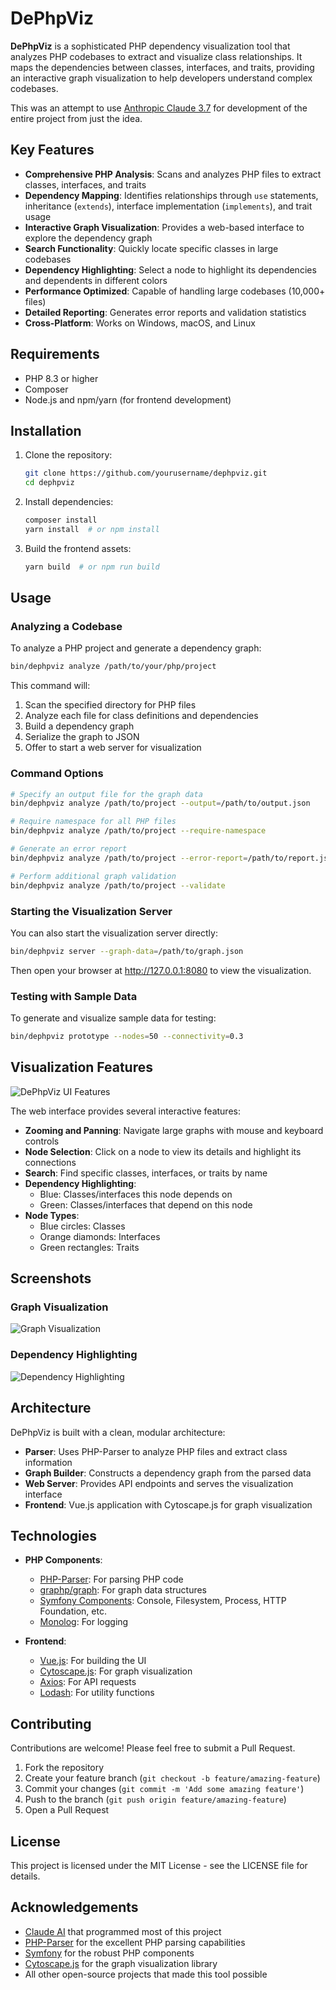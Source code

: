 # DePhpViz

**DePhpViz** is a sophisticated PHP dependency visualization tool that analyzes PHP codebases to extract and visualize class relationships. It maps the dependencies between classes, interfaces, and traits, providing an interactive graph visualization to help developers understand complex codebases.

This was an attempt to use [Anthropic Claude 3.7](http://claude.ai/) for development of the entire project from just the idea.

## Key Features

- **Comprehensive PHP Analysis**: Scans and analyzes PHP files to extract classes, interfaces, and traits
- **Dependency Mapping**: Identifies relationships through `use` statements, inheritance (`extends`), interface implementation (`implements`), and trait usage
- **Interactive Graph Visualization**: Provides a web-based interface to explore the dependency graph
- **Search Functionality**: Quickly locate specific classes in large codebases
- **Dependency Highlighting**: Select a node to highlight its dependencies and dependents in different colors
- **Performance Optimized**: Capable of handling large codebases (10,000+ files)
- **Detailed Reporting**: Generates error reports and validation statistics
- **Cross-Platform**: Works on Windows, macOS, and Linux

## Requirements

- PHP 8.3 or higher
- Composer
- Node.js and npm/yarn (for frontend development)

## Installation

1. Clone the repository:
   ```bash
   git clone https://github.com/yourusername/dephpviz.git
   cd dephpviz
   ```

2. Install dependencies:
   ```bash
   composer install
   yarn install  # or npm install
   ```

3. Build the frontend assets:
   ```bash
   yarn build  # or npm run build
   ```

## Usage

### Analyzing a Codebase

To analyze a PHP project and generate a dependency graph:

```bash
bin/dephpviz analyze /path/to/your/php/project
```

This command will:
1. Scan the specified directory for PHP files
2. Analyze each file for class definitions and dependencies
3. Build a dependency graph
4. Serialize the graph to JSON
5. Offer to start a web server for visualization

### Command Options

```bash
# Specify an output file for the graph data
bin/dephpviz analyze /path/to/project --output=/path/to/output.json

# Require namespace for all PHP files
bin/dephpviz analyze /path/to/project --require-namespace

# Generate an error report
bin/dephpviz analyze /path/to/project --error-report=/path/to/report.json

# Perform additional graph validation
bin/dephpviz analyze /path/to/project --validate
```

### Starting the Visualization Server

You can also start the visualization server directly:

```bash
bin/dephpviz server --graph-data=/path/to/graph.json
```

Then open your browser at http://127.0.0.1:8080 to view the visualization.

### Testing with Sample Data

To generate and visualize sample data for testing:

```bash
bin/dephpviz prototype --nodes=50 --connectivity=0.3
```

## Visualization Features

![DePhpViz UI Features](screenshots/ui-features.png)

The web interface provides several interactive features:

- **Zooming and Panning**: Navigate large graphs with mouse and keyboard controls
- **Node Selection**: Click on a node to view its details and highlight its connections
- **Search**: Find specific classes, interfaces, or traits by name
- **Dependency Highlighting**: 
  - Blue: Classes/interfaces this node depends on
  - Green: Classes/interfaces that depend on this node
- **Node Types**:
  - Blue circles: Classes
  - Orange diamonds: Interfaces
  - Green rectangles: Traits

## Screenshots

### Graph Visualization
![Graph Visualization](https://github.com/user-attachments/assets/54c51b2c-4c7e-4af7-850a-c73cc06b49d1)

### Dependency Highlighting
![Dependency Highlighting](https://github.com/user-attachments/assets/22969d22-b377-429a-b190-3d4e6cd75e97)

## Architecture

DePhpViz is built with a clean, modular architecture:

- **Parser**: Uses PHP-Parser to analyze PHP files and extract class information
- **Graph Builder**: Constructs a dependency graph from the parsed data
- **Web Server**: Provides API endpoints and serves the visualization interface
- **Frontend**: Vue.js application with Cytoscape.js for graph visualization

## Technologies

- **PHP Components**:
  - [PHP-Parser](https://github.com/nikic/PHP-Parser): For parsing PHP code
  - [graphp/graph](https://github.com/graphp/graph): For graph data structures
  - [Symfony Components](https://symfony.com/components): Console, Filesystem, Process, HTTP Foundation, etc.
  - [Monolog](https://github.com/Seldaek/monolog): For logging

- **Frontend**:
  - [Vue.js](https://vuejs.org/): For building the UI
  - [Cytoscape.js](https://js.cytoscape.org/): For graph visualization
  - [Axios](https://github.com/axios/axios): For API requests
  - [Lodash](https://lodash.com/): For utility functions

## Contributing

Contributions are welcome! Please feel free to submit a Pull Request.

1. Fork the repository
2. Create your feature branch (`git checkout -b feature/amazing-feature`)
3. Commit your changes (`git commit -m 'Add some amazing feature'`)
4. Push to the branch (`git push origin feature/amazing-feature`)
5. Open a Pull Request

## License

This project is licensed under the MIT License - see the LICENSE file for details.

## Acknowledgements

- [Claude AI](http://claude.ai/) that programmed most of this project
- [PHP-Parser](https://github.com/nikic/PHP-Parser) for the excellent PHP parsing capabilities
- [Symfony](https://symfony.com/) for the robust PHP components
- [Cytoscape.js](https://js.cytoscape.org/) for the graph visualization library
- All other open-source projects that made this tool possible
